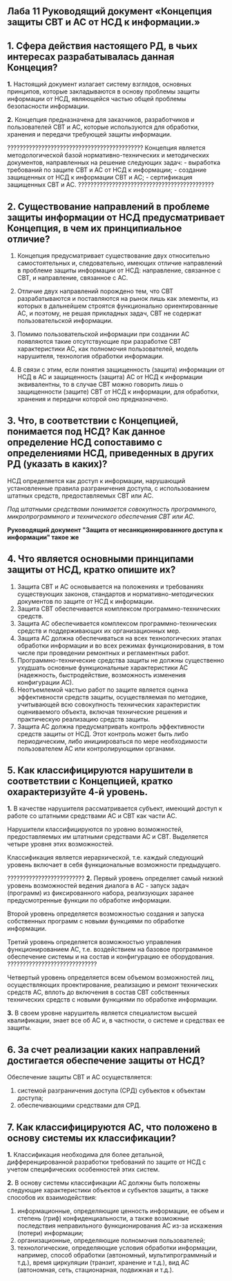 ## Лаба 11 Руководящий документ «Концепция защиты СВТ и АС от НСД к информации.»
## 1. Сфера действия настоящего РД, в чьих интересах разрабатывалась данная Концеция?

**1.** Настоящий документ излагает систему взглядов, основных принципов, которые закладываются в основу проблемы защиты информации от НСД, являющейся частью общей проблемы безопасности информации.

**2.** Концепция предназначена для заказчиков, разработчиков и пользователей СВТ и АС, которые используются для обработки, хранения и передачи требующей защиты информации.

????????????????????????????????????????????
Концепция является методологической базой нормативно-технических и методических документов, направленных на решение следующих задач:
- выработка требований по защите СВТ и АС от НСД к информации;
- создание защищенных от НСД к информации СВТ и АС;
- сертификация защищенных СВТ и АС.
????????????????????????????????????????????

## 2. Существование направлений в проблеме защиты информации от НСД предусматривает Концепция, в чем их принципиальное отличие?

1. Концепция предусматривает существование двух относительно самостоятельных и, следовательно, имеющих отличие направлений в проблеме защиты информации от НСД: направление, связанное с СВТ, и направление, связанное с АС.

2. Отличие двух направлений порождено тем, что СВТ разрабатываются и поставляются на рынок лишь как элементы, из которых в дальнейшем строятся функционально ориентированные АС, и поэтому, не решая прикладных задач, СВТ не содержат пользовательской информации.

3. Помимо пользовательской информации при создании АС появляются такие отсутствующие при разработке СВТ характеристики АС, как полномочия пользователей, модель нарушителя, технология обработки информации.

4. В связи с этим, если понятия защищенность (защита) информации от НСД в АС и защищенность (защита) АС от НСД к информации эквивалентны, то в случае СВТ можно говорить лишь о защищенности (защите) СВТ от НСД к информации, для обработки, хранения и передачи которой оно предназначено.

## 3. Что, в соответствии с Концепцией, понимается под НСД? Как данное определение НСД сопоставимо с определениями НСД, приведенных в других РД (указать в каких)?

НСД определяется как доступ к информации, нарушающий установленные правила разграничения доступа, с использованием штатных средств, предоставляемых СВТ или АС.

_Под штатными средствами понимается совокупность программного, микропрограммного и технического обеспечения СВТ или АС._

**Руководящий документ "Защита от несанкционированного доступа к информации" такое же**

## 4. Что является основными принципами защиты от НСД, кратко опишите их?

1. Защита СВТ и АС основывается на положениях и требованиях существующих законов, стандартов и нормативно-методических документов по защите от НСД к информации.
2. Защита СВТ обеспечивается комплексом программно-технических средств.
3. Защита АС обеспечивается комплексом программно-технических средств и поддерживающих их организационных мер.
4. Защита АС должна обеспечиваться на всех технологических этапах обработки информации и во всех режимах функционирования, в том числе при проведении ремонтных и регламентных работ.
5. Программно-технические средства защиты не должны существенно ухудшать основные функциональные характеристики АС (надежность, быстродействие, возможность изменения конфигурации АС).
6. Неотъемлемой частью работ по защите является оценка эффективности средств защиты, осуществляемая по методике, учитывающей всю совокупность технических характеристик оцениваемого объекта, включая технические решения и практическую реализацию средств защиты.
7. Защита АС должна предусматривать контроль эффективности средств защиты от НСД. Этот контроль может быть либо периодическим, либо инициироваться по мере необходимости пользователем АС или контролирующими органами.

## 5. Как классифицируются нарушители в соответствии с Концепцией, кратко охарактеризуйте 4-й уровень.

**1.** В качестве нарушителя рассматривается субъект, имеющий доступ к работе со штатными средствами АС и СВТ как части АС.

Нарушители классифицируются по уровню возможностей, предоставляемых им штатными средствами АС и СВТ. Выделяется четыре уровня этих возможностей.

Классификация является иерархической, т.е. каждый следующий уровень включает в себя функциональные возможности предыдущего.

?????????????????????????
**2.** Первый уровень определяет самый низкий уровень возможностей ведения диалога в АС - запуск задач (программ) из фиксированного набора, реализующих заранее предусмотренные функции по обработке информации.

Второй уровень определяется возможностью создания и запуска собственных программ с новыми функциями по обработке информации.

Третий уровень определяется возможностью управления функционированием АС, т.е. воздействием на базовое программное обеспечение системы и на состав и конфигурацию ее оборудования.
?????????????????????????????

Четвертый уровень определяется всем объемом возможностей лиц, осуществляющих проектирование, реализацию и ремонт технических средств АС, вплоть до включения в состав СВТ собственных технических средств с новыми функциями по обработке информации.

**3.** В своем уровне нарушитель является специалистом высшей квалификации, знает все об АС и, в частности, о системе и средствах ее защиты.

## 6. За счет реализации каких направлений достигается обеспечение защиты от НСД?

Обеспечение защиты СВТ и АС осуществляется:
1. системой разграничения доступа (СРД) субъектов к объектам доступа;
2. обеспечивающими средствами для СРД.



## 7. Как классифицируются АС, что положено в основу системы их классификации?

**1.** Классификация необходима для более детальной, дифференцированной разработки требований по защите от НСД с учетом специфических особенностей этих систем.

**2.** В основу системы классификации АС должны быть положены следующие характеристики объектов и субъектов защиты, а также способов их взаимодействия:
1. информационные, определяющие ценность информации, ее объем и степень (гриф) конфиденциальности, а также возможные последствия неправильного функционирования АС из-за искажения (потери) информации;
2. организационные, определяющие полномочия пользователей;
3. технологические, определяющие условия обработки информации, например, способ обработки (автономный, мультипрограммный и т.д.), время циркуляции (транзит, хранение и т.д.), вид АС (автономная, сеть, стационарная, подвижная и т.д.).